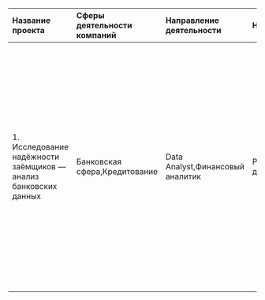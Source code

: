 | Название проекта | Сферы деятельности компаний | Направление деятельности | Навыки и инструменты | Задачи проекта | Описание проекта | Ключевые слова проекта | Ключевые слова|
| :-------------------- | :--------------------- |:-------------------------|:---------------------|:---------------|:-----------------|:-----------------------|:--------------|
| 1. Исследование надёжности заёмщиков — анализ банковских данных | Банковская сфера,Кредитование | Data Analyst,Финансовый аналитик | Pandas,PyMystem3,Python,лемматизация,предобработка данных | На основе статистики о платёжеспособности клиентов исследовать влияет ли семейное положение и количество детей клиента на факт возврата кредита в срок | На основе данных кредитного отдела банка исследовал влияние семейного положения и количества детей на факт погашения кредита в срок. Была получена информация о данных. Определены и обработаны пропуски. Заменены типы данных на соответствующие хранящимся данным. Удалены дубликаты. Выделены леммы в значениях столбца и категоризированны данные. | обработка данных, дубликаты, пропуски, категоризация, лемматизация | data analyst, аналитик данных, аналитик, финансовый аналитик, analyst| 
